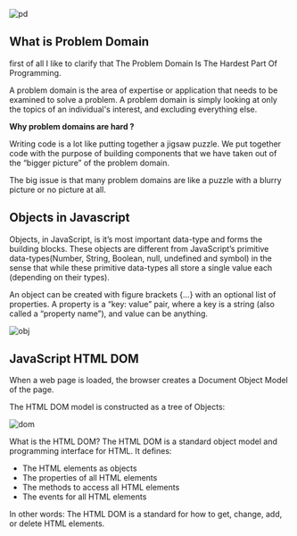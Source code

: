 ![pd](https://i.ytimg.com/vi/wgHEeHTjowA/maxresdefault.jpg)

## What is Problem Domain
first of all I like to clarify that The Problem Domain Is The Hardest Part Of Programming.

A problem domain is the area of expertise or application that needs to be examined to solve a problem. A problem domain is simply looking at only the topics of an individual's interest, and excluding everything else.

**Why problem domains are hard ?**

Writing code is a lot like putting together a jigsaw puzzle.  We put together code with the purpose of building components that we have taken out of the “bigger picture” of the problem domain.

The big issue is that many problem domains are like a puzzle with a blurry picture or no picture at all.

## Objects in Javascript

Objects, in JavaScript, is it’s most important data-type and forms the building blocks. These objects are  different from JavaScript’s primitive data-types(Number, String, Boolean, null, undefined and symbol) in the sense that while these primitive data-types all store a single value each (depending on their types).

An object can be created with figure brackets {…} with an optional list of properties. A property is a “key: value” pair, where a key is a string (also called a “property name”), and value can be anything.

![obj](https://res.cloudinary.com/practicaldev/image/fetch/s--rJeH0yGE--/c_limit%2Cf_auto%2Cfl_progressive%2Cq_auto%2Cw_880/https://thepracticaldev.s3.amazonaws.com/i/t52ni02srb8688lh3eh8.png)


## JavaScript HTML DOM

When a web page is loaded, the browser creates a Document Object Model of the page.

The HTML DOM model is constructed as a tree of Objects:

![dom](https://simplesnippets.tech/wp-content/uploads/2018/10/what-is-document-object-model-in-JS-featured-image.jpg)

What is the HTML DOM?
The HTML DOM is a standard object model and programming interface for HTML. It defines:

- The HTML elements as objects
- The properties of all HTML elements
- The methods to access all HTML elements
- The events for all HTML elements


In other words: The HTML DOM is a standard for how to get, change, add, or delete HTML elements.